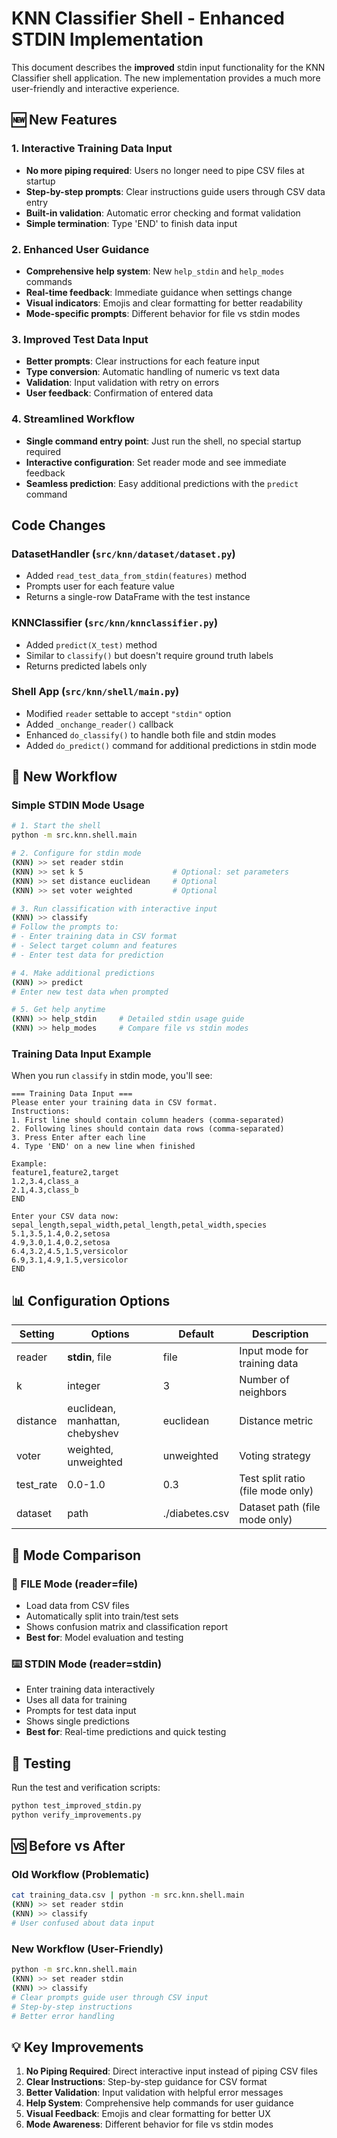 # KNN Classifier Shell - Enhanced STDIN Implementation

This document describes the **improved** stdin input functionality for the KNN Classifier shell application. The new implementation provides a much more user-friendly and interactive experience.

## 🆕 New Features

### 1. Interactive Training Data Input

- **No more piping required**: Users no longer need to pipe CSV files at startup
- **Step-by-step prompts**: Clear instructions guide users through CSV data entry
- **Built-in validation**: Automatic error checking and format validation
- **Simple termination**: Type 'END' to finish data input

### 2. Enhanced User Guidance

- **Comprehensive help system**: New `help_stdin` and `help_modes` commands
- **Real-time feedback**: Immediate guidance when settings change
- **Visual indicators**: Emojis and clear formatting for better readability
- **Mode-specific prompts**: Different behavior for file vs stdin modes

### 3. Improved Test Data Input

- **Better prompts**: Clear instructions for each feature input
- **Type conversion**: Automatic handling of numeric vs text data
- **Validation**: Input validation with retry on errors
- **User feedback**: Confirmation of entered data

### 4. Streamlined Workflow

- **Single command entry point**: Just run the shell, no special startup required
- **Interactive configuration**: Set reader mode and see immediate feedback
- **Seamless prediction**: Easy additional predictions with the `predict` command

## Code Changes

### DatasetHandler (`src/knn/dataset/dataset.py`)

- Added `read_test_data_from_stdin(features)` method
- Prompts user for each feature value
- Returns a single-row DataFrame with the test instance

### KNNClassifier (`src/knn/knnclassifier.py`)

- Added `predict(X_test)` method
- Similar to `classify()` but doesn't require ground truth labels
- Returns predicted labels only

### Shell App (`src/knn/shell/main.py`)

- Modified `reader` settable to accept `"stdin"` option
- Added `_onchange_reader()` callback
- Enhanced `do_classify()` to handle both file and stdin modes
- Added `do_predict()` command for additional predictions in stdin mode

## 🚀 New Workflow

### Simple STDIN Mode Usage

```bash
# 1. Start the shell
python -m src.knn.shell.main

# 2. Configure for stdin mode
(KNN) >> set reader stdin
(KNN) >> set k 5                    # Optional: set parameters
(KNN) >> set distance euclidean     # Optional
(KNN) >> set voter weighted         # Optional

# 3. Run classification with interactive input
(KNN) >> classify
# Follow the prompts to:
# - Enter training data in CSV format
# - Select target column and features
# - Enter test data for prediction

# 4. Make additional predictions
(KNN) >> predict
# Enter new test data when prompted

# 5. Get help anytime
(KNN) >> help_stdin     # Detailed stdin usage guide
(KNN) >> help_modes     # Compare file vs stdin modes
```

### Training Data Input Example

When you run `classify` in stdin mode, you'll see:

```
=== Training Data Input ===
Please enter your training data in CSV format.
Instructions:
1. First line should contain column headers (comma-separated)
2. Following lines should contain data rows (comma-separated)
3. Press Enter after each line
4. Type 'END' on a new line when finished

Example:
feature1,feature2,target
1.2,3.4,class_a
2.1,4.3,class_b
END

Enter your CSV data now:
sepal_length,sepal_width,petal_length,petal_width,species
5.1,3.5,1.4,0.2,setosa
4.9,3.0,1.4,0.2,setosa
6.4,3.2,4.5,1.5,versicolor
6.9,3.1,4.9,1.5,versicolor
END
```

## 📊 Configuration Options

| Setting   | Options                         | Default        | Description                       |
| --------- | ------------------------------- | -------------- | --------------------------------- |
| reader    | **stdin**, file                 | file           | Input mode for training data      |
| k         | integer                         | 3              | Number of neighbors               |
| distance  | euclidean, manhattan, chebyshev | euclidean      | Distance metric                   |
| voter     | weighted, unweighted            | unweighted     | Voting strategy                   |
| test_rate | 0.0-1.0                         | 0.3            | Test split ratio (file mode only) |
| dataset   | path                            | ./diabetes.csv | Dataset path (file mode only)     |

## 🔄 Mode Comparison

### 📁 FILE Mode (reader=file)

- Load data from CSV files
- Automatically split into train/test sets
- Shows confusion matrix and classification report
- **Best for**: Model evaluation and testing

### ⌨️ STDIN Mode (reader=stdin)

- Enter training data interactively
- Uses all data for training
- Prompts for test data input
- Shows single predictions
- **Best for**: Real-time predictions and quick testing

## 🧪 Testing

Run the test and verification scripts:

```bash
python test_improved_stdin.py
python verify_improvements.py
```

## 🆚 Before vs After

### Old Workflow (Problematic)

```bash
cat training_data.csv | python -m src.knn.shell.main
(KNN) >> set reader stdin
(KNN) >> classify
# User confused about data input
```

### New Workflow (User-Friendly)

```bash
python -m src.knn.shell.main
(KNN) >> set reader stdin
(KNN) >> classify
# Clear prompts guide user through CSV input
# Step-by-step instructions
# Better error handling
```

## 💡 Key Improvements

1. **No Piping Required**: Direct interactive input instead of piping CSV files
2. **Clear Instructions**: Step-by-step guidance for CSV format
3. **Better Validation**: Input validation with helpful error messages
4. **Help System**: Comprehensive help commands for user guidance
5. **Visual Feedback**: Emojis and clear formatting for better UX
6. **Mode Awareness**: Different behavior for file vs stdin modes

